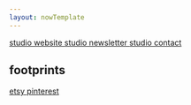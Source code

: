```yaml
---
layout: nowTemplate
---
```


<a href="/" class="now-button">
  studio website
</a>

<a href="/newsletter" class="now-button">
  studio newsletter
</a>

<a href="/contact" class="now-button">
  studio contact
</a>


## footprints

<a href="https://www.etsy.com/au/shop/junkyartco" class="now-button">
  etsy
</a>

<a href="https://www.pinterest.com/junkyartstudio" class="now-button">
  pinterest
</a>